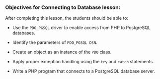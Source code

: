 ### Objectives for Connecting to Database lesson:

After completing this lesson, the students should be able to:

- Use the `PDO_PGSQL` driver to enable access from PHP to PostgreSQL databases.

- Identify the parameters of `PDO_PGSQL DSN`.

- Create an object as an instance of the `PDO` class.

- Apply proper exception handling using the `try` and `catch` statements.

- Write a PHP program that connects to a PostgreSQL database server.
